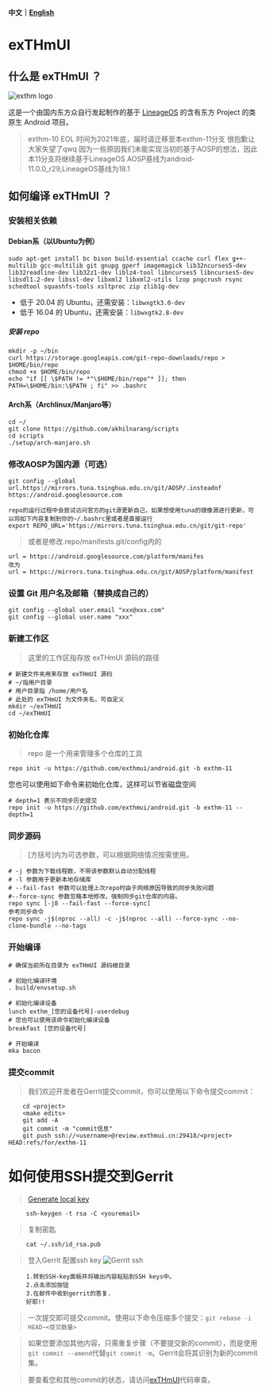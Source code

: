 **中文｜[English](https://github.com/exthmui/android/blob/exthm-11/README_EN.md)**

# exTHmUI

## 什么是 exTHmUI ？

![exthm logo](https://i.niupic.com/images/2020/06/16/8gWB.png)

这是一个由国内东方众自行发起制作的基于 [LineageOS](https://github.com/LineageOS) 的含有东方 Project 的类原生 Android 项目。

> exthm-10 EOL 时间为2021年底，届时请迁移至本exthm-11分支
> 很抱歉让大家失望了qwq
> 因为一些原因我们未能实现当初的基于AOSP的想法，因此本11分支将继续基于LineageOS
> AOSP基线为android-11.0.0_r29,LineageOS基线为18.1

## 如何编译 exTHmUI ？

### 安装相关依赖

#### Debian系（以Ubuntu为例）

```shell
sudo apt-get install bc bison build-essential ccache curl flex g++-multilib gcc-multilib git gnupg gperf imagemagick lib32ncurses5-dev lib32readline-dev lib32z1-dev liblz4-tool libncurses5 libncurses5-dev libsdl1.2-dev libssl-dev libxml2 libxml2-utils lzop pngcrush rsync schedtool squashfs-tools xsltproc zip zlib1g-dev
```

- 低于 20.04 的 Ubuntu，还需安装：`libwxgtk3.0-dev`
- 低于 16.04 的 Ubuntu，还需安装：`libwxgtk2.8-dev`

##### 安装 repo

```shell
mkdir -p ~/bin
curl https://storage.googleapis.com/git-repo-downloads/repo > $HOME/bin/repo
chmod +x $HOME/bin/repo
echo "if [[ \$PATH != *"\$HOME/bin/repo"* ]]; then PATH=\$HOME/bin:\$PATH ; fi" >> .bashrc
```

#### Arch系（Archlinux/Manjaro等）
```
cd ~/
git clone https://github.com/akhilnarang/scripts
cd scripts
./setup/arch-manjaro.sh
```

### 修改AOSP为国内源（可选）

```
git config --global url.https://mirrors.tuna.tsinghua.edu.cn/git/AOSP/.insteadof https://android.googlesource.com

repo的运行过程中会尝试访问官方的git源更新自己，如果想使用tuna的镜像源进行更新，可以将如下内容复制到你的~/.bashrc里或者是直接运行
export REPO_URL='https://mirrors.tuna.tsinghua.edu.cn/git/git-repo'
```
> 或者是修改.repo/manifests.git/config内的
```
url = https://android.googlesource.com/platform/manifes
改为
url = https://mirrors.tuna.tsinghua.edu.cn/git/AOSP/platform/manifest
```
### 设置 Git 用户名及邮箱（替换成自己的）

```shell
git config --global user.email "xxx@xxx.com"
git config --global user.name "xxx"
```

### 新建工作区

> 这里的工作区指存放 exTHmUI 源码的路径

```shell
# 新建文件夹用来存放 exTHmUI 源码
# ~/指用户目录
# 用户目录指 /home/用户名
# 此处的 exTHmUI 为文件夹名，可自定义
mkdir ~/exTHmUI
cd ~/exTHmUI
```

### 初始化仓库

> repo 是一个用来管理多个仓库的工具

```shell
repo init -u https://github.com/exthmui/android.git -b exthm-11
```

您也可以使用如下命令来初始化仓库，这样可以节省磁盘空间

```shell
# depth=1 表示不同步历史提交
repo init -u https://github.com/exthmui/android.git -b exthm-11 --depth=1
```

### 同步源码

> [方括号]内为可选参数，可以根据网络情况按需使用。

```shell
# -j 参数为下载线程数，不带该参数默认自动分配线程
# -l 参数用于更新本地存储库
# --fail-fast 参数可以处理上次repo时由于网络原因导致的同步失败问题
#--force-sync 参数忽略本地修改，强制同步git仓库的内容。
repo sync [-j8 --fail-fast --force-sync]
参考同步命令
repo sync -j$(nproc --all) -c -j$(nproc --all) --force-sync --no-clone-bundle --no-tags
```

### 开始编译

```shell
# 确保当前所在目录为 exTHmUI 源码根目录

# 初始化编译环境
. build/envsetup.sh

# 初始化编译设备
lunch exthm_[您的设备代号]-userdebug
# 您也可以使用该命令初始化编译设备
breakfast [您的设备代号]

# 开始编译
mka bacon
```

### 提交commit
> 我们欢迎开发者在Gerrit提交commit，你可以使用以下命令提交commit：
```
    cd <project>
    <make edits>
    git add -A
    git commit -m "commit信息"
    git push ssh://<username>@review.exthmui.cn:29418/<project> HEAD:refs/for/exthm-11
```
# 如何使用SSH提交到Gerrit
> [Generate local key](https://blog.csdn.net/zhoulw_25/article/details/83787262)
```
     ssh-keygen -t rsa -C <youremail>

```
> 复制密匙
```
     cat ~/.ssh/id_rsa.pub

```
>登入Gerrit 配置ssh key
![Gerrit ssh](https://img-blog.csdnimg.cn/20181106150940882.png?x-oss-process=image/watermark,type_ZmFuZ3poZW5naGVpdGk,shadow_10,text_aHR0cHM6Ly9ibG9nLmNzZG4ubmV0L3pob3Vsd18yNQ==,size_16,color_FFFFFF,t_70)
```
     1.转到SSH-key面板并将输出内容粘贴到SSH keys中。
     2.点击添加按钮
     3.在邮件中收到gerrit的答复.
     好耶!!

```

> 一次提交即可提交commit。使用以下命令压缩多个提交：`git rebase -i HEAD~<提交数量>`

> 如果您要添加其他内容，只需重复步骤（不要提交新的commit），而是使用`git commit --amend`代替`git commit -m`。Gerrit会将其识别为新的commit集。

> 要查看您和其他commit的状态，请访问[exTHmUI](https://review.exthmui.cn)代码审查。
